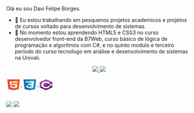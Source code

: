 Olá eu sou Davi Felipe Borges.

- 🔭 Eu estou trabalhando em pesquenos projetos academicos e projetos de cursos voltado para desenvolvimento de sistemas.
- 🌱 No momento estou aprendendo HTML5 e CSS3 no curso desenvolvedor front-end da B7Web, curso básico de lógica de programação e algoritmos com C#, e no quinto modulo e terceiro periodo do curso tecnologo em análise e desenvolvimento de sistemas na Univali.

<div align="center">
  <a href="https://github.com/daviborgesfelipe">
  <img height="180em" src="https://github-readme-stats.vercel.app/api?username=daviborgesfelipe&show_icons=false&theme=dracula&include_all_commits=true&count_private=true"/>
  <img height="180em" src="https://github-readme-stats.vercel.app/api/top-langs/?username=daviborgesfelipe&layout=compact&langs_count=7&theme=dracula"/>
</div>
<div style="display: inline_block"><br>
  <img align="center" alt="Rafa-HTML" height="30" width="40" src="https://raw.githubusercontent.com/devicons/devicon/master/icons/html5/html5-original.svg">
  <img align="center" alt="Rafa-CSS" height="30" width="40" src="https://raw.githubusercontent.com/devicons/devicon/master/icons/css3/css3-original.svg">
  <img align="center" alt="Rafa-Csharp" height="30" width="40" src="https://raw.githubusercontent.com/devicons/devicon/master/icons/csharp/csharp-original.svg">
</div>
    
##
 
<div> 
  <a href="mailto:daviborgesfelipe@gmail.com"><img src="https://img.shields.io/badge/-Gmail-%23333?style=for-the-badge&logo=gmail&logoColor=white" target="_blank"></a>
  <a href="https://www.linkedin.com/in/davi-borges-14731b1b0/" target="_blank"><img src="https://img.shields.io/badge/-LinkedIn-%230077B5?style=for-the-        badge&logo=linkedin&logoColor=white" target="_blank"></a> 
</div>
